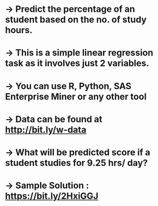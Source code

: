 # -> Predict the percentage of an student based on the no. of study hours.
# -> This is a simple linear regression task as it involves just 2 variables.
# -> You can use R, Python, SAS Enterprise Miner or any other tool
# -> Data can be found at http://bit.ly/w-data
# -> What will be predicted score if a student studies for 9.25 hrs/ day?
# -> Sample Solution : https://bit.ly/2HxiGGJ
